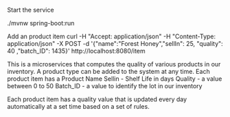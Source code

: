Start the service 

./mvnw spring-boot:run


Add an product item 
curl  -H "Accept: application/json" -H "Content-Type: application/json" -X POST -d '{"name":"Forest Honey","sellIn": 25, "quality": 40 ,"batch_ID": 1435}' http://localhost:8080/item



This is a microservices that computes the quality of various products in our inventory. A product type can be added to the system at any time.
Each product item has 
a Product  Name 
Sellin  - Shelf Life in days
Quality -  a value between 0 to 50 
Batch_ID - a value to identify the lot in our inventory 

Each product item has a quality value that is updated every day automatically at a set time based on a  set of rules. 
